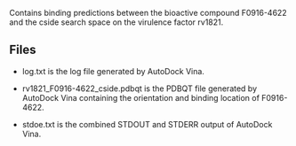 Contains binding predictions between the bioactive compound F0916-4622 and the cside search space on the virulence factor rv1821.

## Files

- log.txt is the log file generated by AutoDock Vina.

- rv1821_F0916-4622_cside.pdbqt is the PDBQT file generated by AutoDock Vina containing the orientation and binding location of F0916-4622.

- stdoe.txt is the combined STDOUT and STDERR output of AutoDock Vina.


